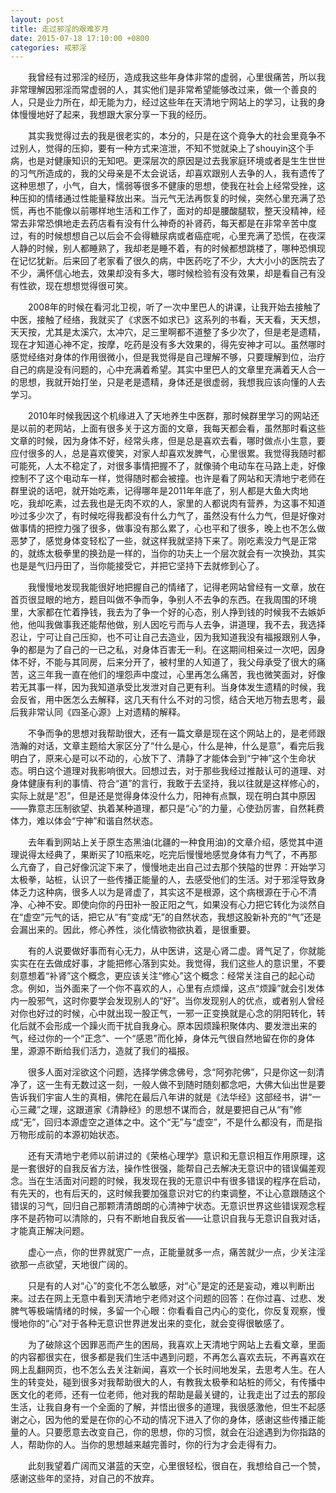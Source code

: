 ```yaml
---
layout: post
title: 走过邪淫的艰难岁月
date: 2015-07-18 17:10:00 +0800
categories: 戒邪淫
---
```


　　我曾经有过邪淫的经历，造成我这些年身体非常的虚弱，心里很痛苦，所以我非常理解因邪淫而常虚弱的人，其实他们是非常希望能够改过来，做一个善良的人，只是业力所在，却无能为力，经过这些年在天清地宁网站上的学习，让我的身体慢慢地好了起来，我想跟大家分享一下我的经历。
　　其实我觉得过去的我是很老实的，本分的，只是在这个竟争大的社会里竟争不过别人，觉得的压抑，要有一种方式来渲泄，不知不觉就染上了shouyin这个手病，也是对健康知识的无知吧。更深层次的原因是过去我家庭环境或者是生生世世的习气所造成的，我的父母亲是不太会说话，却喜欢跟别人去争的人，我有遗传了这种思想了，小气，自大，懦弱等很多不健康的思想，使我在社会上经常受挫，这种压抑的情绪通过性能量释放出来。当元气无法再恢复的时候，突然心里充满了恐慌，再也不能像以前哪样地生活和工作了，面对的却是腰酸腿软，整天没精神，经常去非常恐惧地走去药店看有没有什么神奇的补肾药，每天都是在非常辛苦中度过，有的时候想想自己以后会不会得糖尿病或者癌症呢，心里充满了恐慌，在夜深人静的时候，别人都睡熟了，我却老是睡不着，有的时候都想跳楼了，哪种恐惧现在记忆犹新。后来回了老家看了很久的病，中医药吃了不少，大大小小的医院去了不少，满怀信心地去，效果却没有多大，哪时候检验有没有效果，却是看自己有没有性欲，现在想想觉得很可笑。
　　2008年的时候在看河北卫视，听了一次中里巴人的讲课，让我开始去接触了中医，接触了经络，我就买了《求医不如求已》这系列的书看，天天看，天天想，天天按，尤其是太溪穴，太冲穴，足三里啊都不道整了多少次了，但是老是遗精，现在才知道心神不定，按摩，吃药是没有多大效果的，得先安神才可以。虽然哪时感觉经络对身体的作用很微小，但是我觉得是自己理解不够，只要理解到位，治疗自己的病是没有问题的，心中充满着希望。其实中里巴人的文章里充满着天人合一的思想，我就开始打坐，只是老是遗精，身体还是很虚弱，我想我应该向懂的人去学习。
　　2010年时候我因这个机缘进入了天地养生中医群，那时候群里学习的网站还是以前的老网站，上面有很多关于这方面的文章，我每天都会看，虽然那时看这些文章的时候，因为身体不好，经常头疼，但是总是喜欢去看，哪时做点小生意，要应付很多的人，总是喜欢傻笑，对家人却喜欢发脾气，心里很累。我觉得我随时都可能死，人太不稳定了，对很多事情把握不了，就像骑个电动车在马路上走，好像控制不了这个电动车一样，觉得随时都会被撞。也许是看了网站和天清地宁老师在群里说的话吧，就开始吃素，记得哪年是2011年年底了，别人都是大鱼大肉地吃，我却吃素，过去我也是无肉不欢的人，家里的人都说肉有营养，为这事不知道吵过多少次了，有时候吃得我都没有什么力气了，虽然没有什么力气，但是好像对做事情的把控力强了很多，做事没有那么累了，心也平和了很多，晚上也不怎么做恶梦了，感觉身体变轻松了一些，就这样我就坚持下来了。刚吃素没力气是正常的，就练太极拳里的换劲是一样的，当你的功夫上一个层次就会有一次换劲，其实也是是气归丹田了，当你能接受它，并把它坚持下去就修到心了。
　　我慢慢地发现我能很好地把握自己的情绪了，记得老网站曾经有一文章，放在首页很显眼的地方，题目叫做不争而争，争别人不去争的东西。在我周围的环境里，大家都在忙着挣钱，我去为了争一个好的心态，别人挣到钱的时候我不去嫉妒他，他叫我做事我还能帮他做，别人因吃亏而与人去争，讲道理，我不去，我选择忍让，宁可让自己压抑，也不可让自己去造业，因为我知道我没有福报跟别人争，争的都是为了自己的一已之私，对身体百害无一利。在这期间相亲过一次吧，因身体不好，不能与其同房，后来分开了，被村里的人知道了，我父母承受了很大的痛苦，这三年我一直在他们的埋怨声中度过，心里再怎么痛苦，我也微笑面对，好像若无其事一样，因为我知道承受比发泄对自己更有利。当身体发生遗精的时候，我会反省，用中医怎么去解释，这几天有什么不对的习惯，结合天地万物去思考，最后我非常认同《四圣心源》上对遗精的解释。
　　不争而争的思想对我帮助很大，还有一篇文章是现在这个网站上的，是老师跟浩瀚的对话，文章主题给大家区分了“什么是心，什么是神，什么是意”，看完后我明白了，原来心是可以不动的，心放下了、清静了才能体会到“宁神”这个生命状态。明白这个道理对我影响很大。回想过去，对于那些我经过推敲认可的道理、对身体健康有利的事情、符合“道”的言行，我敢于去坚持，我以往就是这样修心的，实际上就是“忍”，但是还是觉得身体没什么力，阳神有点飘，现在明白其中原因——靠意志压制欲望、执着某种道理，都只是“心”的力量，心使劲厉害，自然耗费体力，难以体会“宁神”和谐自然状态。
　　去年看到网站上关于原生态黑油(北疆的一种食用油)的文章介绍，感觉其中道理说得太经典了，果断买了10瓶来吃，吃完后慢慢地感觉身体有力气了，不再那么亢奋了，自己好像沉淀下来了，慢慢地走出自己过去那个狭隘的世界：开始学习太极拳，站桩，认识了一些传播正能量的人，去感受他们的生活。对于邪淫导致身体乏力这种病，很多人以为是肾虚了，其实这不是根源，这个病根源在于心不清净、心神不安。即使向你的丹田补一股正阳之气，如果没有心力把它转化为淡然自在“虚空”元气的话，把它从“有”变成“无”的自然状态，我想这股新补充的“气”还是会漏出来的。因此，修心养性，淡化情欲物欲执着，是很重要。
　　有的人说要做好事而有心无力，从中医讲，这是心肾二虚。肾气足了，你就能实实在在去做成好事，才能把修心落到实处。我觉得，我们这些人的意识里，不要刻意想着“补肾”这个概念，更应该关注“修心”这个概念：经常关注自己的起心动念。例如，当外面来了一个你不喜欢的人，心里有点烦燥，这点“烦躁”就会引发体内一股邪气，这时你要学会发现别人的“好”。当你发现别人的优点，或者别人曾经对你也好过的时候，心中就出现一股正气，一邪一正变换就是心念的阴阳转化，转化后就不会形成一个躁火而干扰自我身心。原本因烦躁积聚体内、要发泄出来的气，经过你的一个“正念”、一个“感恩”而化掉，身体元气很自然地留在你的身体里，源源不断给我们活力，造就了我们的福报。
　　很多人面对淫欲这个问题，选择学佛念佛号，念“阿弥陀佛”，只是你这一刻清净了，这一生有无数过这一刻，一般人做不到随时随刻都念吧，大佛大仙出世是要告诉我们宇宙人生的真相，佛陀在最后八年讲的就是《法华经》这部经书，讲“一心三藏”之理，这跟道家《清静经》的思想不谋而合，就是要把自己从“有”修成“无”，回归本源虚空之道体之中。这个“无”与“虚空”，不是什么都没有，而是指万物形成前的本源初始状态。
　　还有天清地宁老师以前讲过的《荣格心理学》意识和无意识相互作用原理，这是一套很好的自我反省方法，操作性很强，能帮自己去解决无意识中的错误偏差观念。当在生活面对问题的时候，我发现在我的无意识中有很多错误的程序在启动，有先天的，也有后天的，这时候我要加强意识对它的约束调整，不让心意跟随这个错误的习气，回归自己那颗清清朗朗的心清神宁状态。无意识世界这些错误观念程序不是药物可以清除的，只有不断地自我反省——让意识自我与无意识自我对话，才能真正解决问题。
　　虚心一点，你的世界就宽广一点，正能量就多一点，痛苦就少一点，少关注淫欲那一点欲望，天地很广阔的。
　　只是有的人对“心”的变化不怎么敏感，对“心”是定的还是妄动，难以判断出来。过去在网上无意中看到天清地宁老师对这个问题的回答：在你过喜、过悲、发脾气等极端情绪的时候，多留一个心眼：你看看自己内心的变化，你反复观察，慢慢地你的“心”对于各种无意识世界迸发出来的变化，就会变得很敏感了。
　　为了破除这个因罪恶而产生的困局，我喜欢上天清地宁网站上去看文章，里面的内容都很实在，很多都是我们生活中遇到问题，不再怎么喜欢去玩，不再喜欢在网上乱翻网页，也不怎么去关注新闻，喜欢一个长时间地发呆，去思考人生。在人生的转变处，碰到很多对我帮助很大的人，有教我太极拳和站桩的师父，有传播中医文化的老师，还有一位老师，他对我的帮助是最关键的，让我走出了过去的那段生活，让我自身有一个全面的了解，并悟出很多的道理，我很感激他，但生不起感谢之心，因为他的爱是在你的心不动的情况下进入了你的身体，感谢这些传播正能量的人。只要愿意去改变自己，你的思想，你的习惯，就会在沿途遇到为你指路的人，帮助你的人。当你的思想越来越完善时，你的行为才会走得有力。
　　此刻我望着广阔而又湛蓝的天空，心里很轻松，很自在，我想给自己一个赞，感谢这些年的坚持，对自己的不放弃。